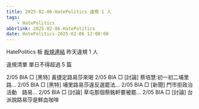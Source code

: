 ```yaml
---
title: 2025-02-06-HatePolitics 違規 1 人
tags:
    - HatePolitics
abbrlink: 2025-02-06-HatePolitics
date: HatePolitics-2025-02-06 12:00:00
---
```

HatePolitics 板 [板規連結](https://www.ptt.cc/bbs/HatePolitics/M.1617115262.A.D60.html)
昨天違規 1 人
<!-- more -->

違規清單
單日不得超過 5 篇

2/05 BIA □ [黑特] 黃捷定路易莎來喝
2/05 BIA □ [討論] 蔡培慧:初一初二埔里路…
2/05 BIA □ [黑特] 埔里路易莎違反選罷法…
2/05 BIA □ [新聞] 門市拒政治活動　路易…
2/05 BIA □ [討論] 草屯那個蔡銘軒要被罷…
2/05 BIA □ [討論] 台派說路易莎是鮮血咖啡